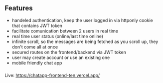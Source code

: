 ## Features
 - handeled authentication, keep the user logged in via httponly cookie that contains JWT token
 - facilitate comunication between 2 users in real time
 - real time user status (online/last time online)
 - infinite scroll, so the messages are being fetched as you scroll up, they don't come all at once
 - secured routes on the frontend/backend via JWT token
 - user may create account or use an existing one
 - mobile friendly chat app
### 
Live: https://chatapp-frontend-ten.vercel.app/
